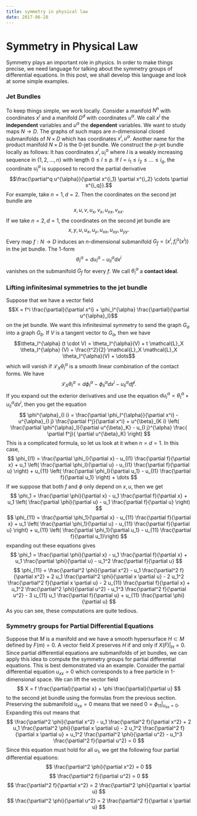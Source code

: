 ```yaml
---
title: symmetry in physical law
date: 2017-06-28
---
```


# Symmetry in Physical Law

Symmetry plays an important role in physics. In order to make things precise, we need language for talking about the symmetry groups of differential equations. In this post, we shall develop this language and look at some simple examples.


### Jet Bundles

To keep things simple, we work locally. Consider a manifold $N^n$ with coordinates $x^i$ and a manifold $D^d$ with coordinates $u^{\alpha}$. We call $x^i$ the **independent** variables and $u^{\alpha}$ the **dependent** variables. We want to study maps $N \to D$. The graphs of such maps are $n$-dimensional closed submanifolds of $N \times D$ which has coordinates $x^i,u^{\alpha}$. Another name for the product manifold $N \times D$ is the $0$-jet bundle. We construct the $p$-jet bundle locally as follows: It has coordinates $x^i,u_I^{\alpha}$ where $I$ is a weakly increasing sequence in $\{1,2,\dots,n\}$ with length $0 \leq l \leq p$. If $I = i_1 \leq i_2 \leq \dots \leq i_q$, the coordinate $u_I^{\alpha}$ is supposed to record the partial derivative
$$\frac{\partial^q u^{\alpha}}{\partial x^{i_1} \partial x^{i_2} \cdots \partial x^{i_q}}.$$
For example, take $n = 1, d = 2$. Then the coordinates on the second jet bundle are $$x,u,v,u_x,v_x,u_{xx},v_{xx}.$$ If we take $n = 2, d = 1$, the coordinates on the second jet bundle are 
$$x,y,u,u_x,u_y,u_{xx},u_{xy},u_{yy}.$$
Every map $f : N \to D$ induces an $n$-dimensional submanifold $G_f = (x^i,f_I^{\alpha}(x^i))$ in the jet bundle. The $1$-form
$$\theta_I^{\alpha} = d u^{\alpha}_I - u^{\alpha}_{I i} d x^i$$
vanishes on the submanifold $G_f$ for every $f$. We call $\theta_I^{\alpha}$ a **contact ideal**.

### Lifting infinitesimal symmetries to the jet bundle

Suppose that we have a vector field
$$X = f^i \frac{\partial}{\partial x^i} + \phi_I^{\alpha} \frac{\partial}{\partial u^{\alpha}_I}$$
on the jet bundle. We want this infinitesimal symmetry to send the graph $G_a$ into a graph $G_b$. If $V$ is a tangent vector to $G_a$, then we have
$$\theta_I^{\alpha} (t \cdot V) = \theta_I^{\alpha}(V) + t \mathcal{L}_X \theta_I^{\alpha} (V) + \frac{t^2}{2} \mathcal{L}_X \mathcal{L}_X \theta_I^{\alpha}(V) + \dots$$
which will vanish if $\mathcal{L}_X \theta_I^{\alpha}$ is a smooth linear combination of the contact forms. We have
$$\mathcal{L}_X \theta_I^{\alpha} = d \phi_I^{\alpha} - \phi^{\alpha}_{I i} d x^i - u^{\alpha}_{I i} d f^i.$$
If you expand out the exterior derivatives and use the equation $du_I^{\alpha} = \theta_I^{\alpha} + u_{I i}^{\alpha} dx^i$, then you get the equation
$$
\phi^{\alpha}_{I i} = \frac{\partial \phi_I^{\alpha}}{\partial x^i} - u^{\alpha}_{I j} \frac{\partial f^j}{\partial x^i} + u^{\beta}_{K i} \left( \frac{\partial \phi^{\alpha}_I}{\partial u^{\beta}_K} - u_{I j}^{\alpha} \frac{ \partial f^j}{ \partial u^{\beta}_K} \right)
$$
This is a complicated formula, so let us look at it when $n = d = 1$. In this case,
$$
\phi_{I1} = \frac{\partial \phi_I}{\partial x} - u_{I1} \frac{\partial f}{\partial x} + u_1 \left( \frac{\partial \phi_I}{\partial u} - u_{I1} \frac{\partial f}{\partial u} \right) + u_{11} \left( \frac{\partial \phi_I}{\partial u_1} - u_{I1} \frac{\partial f}{\partial u_1} \right) + \dots
$$
If we suppose that both $f$ and $\phi$ only depend on $x,u$, then we get
$$
\phi_1 = \frac{\partial \phi}{\partial x} - u_1 \frac{\partial f}{\partial x} + u_1 \left( \frac{\partial \phi}{\partial u} - u_1 \frac{\partial f}{\partial u} \right)
$$
$$
\phi_{11} = \frac{\partial \phi_1}{\partial x} - u_{11} \frac{\partial f}{\partial x} + u_1 \left( \frac{\partial \phi_1}{\partial u} - u_{11} \frac{\partial f}{\partial u} \right) + u_{11} \left( \frac{\partial \phi_1}{\partial u_1} - u_{11} \frac{\partial f}{\partial u_1}\right)
$$
expanding out these equations gives
$$
\phi_1 = \frac{\partial \phi}{\partial x} - u_1 \frac{\partial f}{\partial x} + u_1 \frac{\partial \phi}{\partial u} - u_1^2 \frac{\partial f}{\partial u}
$$
$$
\phi_{11} = \frac{\partial^2 \phi}{\partial x^2} - u_1 \frac{\partial^2 f}{\partial x^2} + 2 u_1 \frac{\partial^2 \phi}{\partial x \partial u} - 2 u_1^2 \frac{\partial^2 f}{\partial x \partial u} - 2 u_{11} \frac{\partial f}{\partial x} + u_1^2 \frac{\partial^2 \phi}{\partial u^2} - u_1^3 \frac{\partial^2 f}{\partial u^2} - 3 u_{11} u_1 \frac{\partial f}{\partial u} + u_{11} \frac{\partial \phi}{\partial u}
$$
As you can see, these computations are quite tedious.

### Symmetry groups for Partial Differential Equations

Suppose that $M$ is a manifold and we have a smooth hypersurface $H \subset M$ defined by $F(m) = 0$. A vector field $X$ preserves $H$ if and only if $X(F) \lvert_H = 0$. Since partial differential equations are submanifolds of jet bundles, we can apply this idea to compute the symmetry groups for partial differential equations. This is best demonstrated via an example. Consider the partial differential equation $u_{xx} = 0$ which corresponds to a free particle in 1-dimensional space. We can lift the vector field
$$
X = f \frac{\partial}{\partial x} + \phi \frac{\partial}{\partial u}
$$
to the second jet bundle using the formulas from the previous section. Preserving the submanifold $u_{xx} = 0$ means that we need $0 = \phi_{11} \lvert_{u_{xx} = 0}$. Expanding this out means that
$$
\frac{\partial^2 \phi}{\partial x^2} - u_1 \frac{\partial^2 f}{\partial x^2} + 2 u_1 \frac{\partial^2 \phi}{\partial x \partial u} - 2 u_1^2 \frac{\partial^2 f}{\partial x \partial u}  + u_1^2 \frac{\partial^2 \phi}{\partial u^2} - u_1^3 \frac{\partial^2 f}{\partial u^2} = 0
$$
Since this equation must hold for all $u_1$, we get the following four partial differential equations:
$$
\frac{\partial^2 \phi}{\partial x^2} = 0
$$
$$
\frac{\partial^2 f}{\partial u^2} = 0
$$
$$
\frac{\partial^2 f}{\partial x^2} = 2 \frac{\partial^2 \phi}{\partial x \partial u}
$$
$$
\frac{\partial^2 \phi}{\partial u^2} = 2 \frac{\partial^2 f}{\partial x \partial u}
$$
